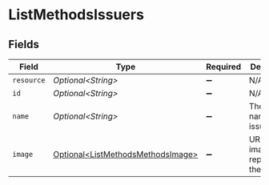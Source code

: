# ListMethodsIssuers


## Fields

| Field                                                                                    | Type                                                                                     | Required                                                                                 | Description                                                                              | Example                                                                                  |
| ---------------------------------------------------------------------------------------- | ---------------------------------------------------------------------------------------- | ---------------------------------------------------------------------------------------- | ---------------------------------------------------------------------------------------- | ---------------------------------------------------------------------------------------- |
| `resource`                                                                               | *Optional\<String>*                                                                      | :heavy_minus_sign:                                                                       | N/A                                                                                      |                                                                                          |
| `id`                                                                                     | *Optional\<String>*                                                                      | :heavy_minus_sign:                                                                       | N/A                                                                                      | ideal_ABNANL2A                                                                           |
| `name`                                                                                   | *Optional\<String>*                                                                      | :heavy_minus_sign:                                                                       | The full name of the issuer.                                                             | ING Bank                                                                                 |
| `image`                                                                                  | [Optional\<ListMethodsMethodsImage>](../../models/operations/ListMethodsMethodsImage.md) | :heavy_minus_sign:                                                                       | URLs of images representing the issuer.                                                  |                                                                                          |
